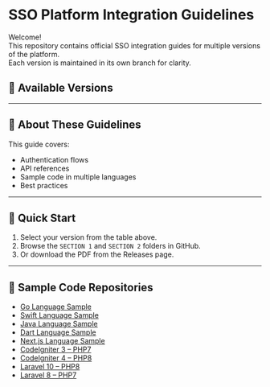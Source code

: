 # SSO Platform Integration Guidelines

Welcome!  
This repository contains official SSO integration guides for multiple versions of the platform.  
Each version is maintained in its own branch for clarity.

## 📌 Available Versions
<!--VERSIONS_START-->
<!--VERSIONS_END-->

---

## 📖 About These Guidelines
This guide covers:
- Authentication flows
- API references
- Sample code in multiple languages
- Best practices

---

## 🚀 Quick Start
1. Select your version from the table above.
2. Browse the `SECTION 1` and `SECTION 2` folders in GitHub.
3. Or download the PDF from the Releases page.

---

## 📂 Sample Code Repositories
- [Go Language Sample](https://github.com/IdayuIsmail/Go_Sample)
- [Swift Language Sample](https://github.com/IdayuIsmail/iOS_Swift)
- [Java Language Sample](https://github.com/IdayuIsmail/Java_Sample)
- [Dart Language Sample](https://github.com/IdayuIsmail/Flutter_Dart)
- [Next.js Language Sample](https://github.com/IdayuIsmail/Nextjs-SSO)
- [CodeIgniter 3 – PHP7](https://github.com/IdayuIsmail/Codeigniter3-php7)
- [CodeIgniter 4 – PHP8](https://github.com/IdayuIsmail/Codeigniter4-php8)
- [Laravel 10 – PHP8](https://github.com/IdayuIsmail/Laravel10-php8)
- [Laravel 8 – PHP7](https://github.com/IdayuIsmail/Laravel8-php7)

